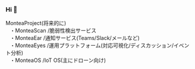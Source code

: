 ### Hi 👋
MonteaProject(将来的に)  
&nbsp;&nbsp;&nbsp;・MonteaScan /脆弱性検出サービス  
&nbsp;&nbsp;&nbsp;・MonteaEar /通知サービス(Teams/Slack/メールなど)  
&nbsp;&nbsp;&nbsp;・MonteaEyes /運用プラットフォーム(対応可視化/ディスカッション/イベント分析)  
&nbsp;&nbsp;&nbsp;・MonteaOS /IoT OS(主にドローン向け)  

<!--
**MonteaProject/MonteaProject** is a ✨ _special_ ✨ repository because its `README.md` (this file) appears on your GitHub profile.

Here are some ideas to get you started:

- 🔭 I’m currently working on ...
- 🌱 I’m currently learning ...
- 👯 I’m looking to collaborate on ...
- 🤔 I’m looking for help with ...
- 💬 Ask me about ...
- 📫 How to reach me: ...
- 😄 Pronouns: ...
- ⚡ Fun fact: ...
-->
